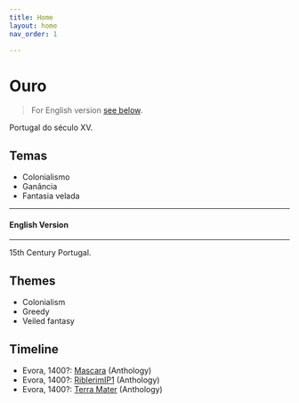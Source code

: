 ```yaml
---
title: Home
layout: home
nav_order: 1

---
```


# Ouro

> For English version [see below](#english-version).

Portugal do século XV.

## Temas

- Colonialismo
- Ganância
- Fantasia velada


---
#### English Version

---

15th Century Portugal.

## Themes

- Colonialism
- Greedy
- Veiled fantasy

## Timeline

<!-- QueryToSerialize: LIST without ID region + ", " + timestamp + ": " + "["+ title + "](https://terra-campaigns.github.io/"+ regexreplace(file.path, ".md", "") + ") (" + parent + ")" FROM "ouro/campaigns" WHERE file.name != "index" SORT timestamp, nav_order asc -->
<!-- SerializedQuery: LIST without ID region + ", " + timestamp + ": " + "["+ title + "](https://terra-campaigns.github.io/"+ regexreplace(file.path, ".md", "") + ") (" + parent + ")" FROM "ouro/campaigns" WHERE file.name != "index" SORT timestamp, nav_order asc -->
- Evora, 1400?: [Mascara](https://terra-campaigns.github.io/ouro/campaigns/Anthology/Mascara) (Anthology)
- Evora, 1400?: [RiblerimIP1](https://terra-campaigns.github.io/ouro/campaigns/Anthology/RiblerimIP1) (Anthology)
- Evora, 1400?: [Terra Mater](https://terra-campaigns.github.io/ouro/campaigns/Anthology/terra-mater) (Anthology)
<!-- SerializedQuery END -->
